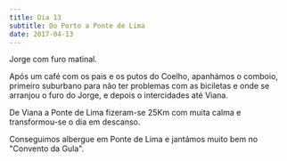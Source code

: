 ```yaml
---
title: Dia 13
subtitle: Do Porto a Ponte de Lima
date: 2017-04-13
---
```


Jorge com furo matinal.

Após um café com os pais e os putos do Coelho, apanhámos o comboio, primeiro suburbano para não ter problemas com as biciletas e onde se arranjou o furo do Jorge, e depois o intercidades até Viana.

De Viana a Ponte de Lima fizeram-se 25Km com muita calma e transformou-se o dia em descanso.

Conseguimos albergue em Ponte de Lima e jantámos muito bem no "Convento da Gula".

